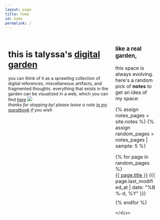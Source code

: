 ```yaml
---
layout: page
title: home
id: home
permalink: /
---
```

<html>
<head>
  <meta charset="UTF-8">
  <title>Talyssa's Digital Garden</title>
  <style>
    /* Define the layout of the two columns */
    .container {
      display: flex;
      flex-direction: row;
      max-width: 1000px;
      margin: 0 auto;
    }
    .left-column {
      width: 70%;
      padding: 10px;
      box-sizing: border-box;
    }
    .right-column {
      width: 30%;
      padding: 10px;
      box-sizing: border-box;
      font-size: 16px;
    }
    /* Style the recent edits list */
    ul {
      list-style-type: none;
      padding: 0;
    }
    li {
      margin-bottom: 10px;
    }
  </style>
</head>
<body>
  <div class="container">
    <div class="left-column">
      <h1>this is talyssa's <a class="internal-link" href="/what-is-digital-gardening">digital garden</a></h1>
      <p>you can think of it as a sprawling collection of digital references, miscellaneous artifacts, and fragmented thoughts. everything that exists in the garden can be visualized in a web, which you can find <a class="internal-link" href="/web">here</a> <img src="/assets/mini-graphics/sprout.gif" style="padding: 0px 0px 0px 0px;"><br><i>thanks for stopping by! please leave a note <a class="external-link" href="https://www.yourworldoftext.com/~talyssa.txt/">in my guestbook</a> if you wish</i></p>
    </div>
    <div class="right-column">
      <p><h3>like a real garden,</h3>this space is always evolving. here's a random pick of <b>notes</b> to get an idea of my space:</p>
{% assign notes_pages = site.notes %}
{% assign random_pages = notes_pages | sample: 5 %}

<ul>
  {% for page in random_pages %}
    <li><a href="{{ page.url }}">{{ page.title }}</a> ({{ page.last_modified_at | date: "%B %-d, %Y" }})</li>
  {% endfor %}
</ul>
    



    </div>
  </div>
</body>
</html>


<style>
  .wrapper {
    max-width: 46em;
  }
</style>

